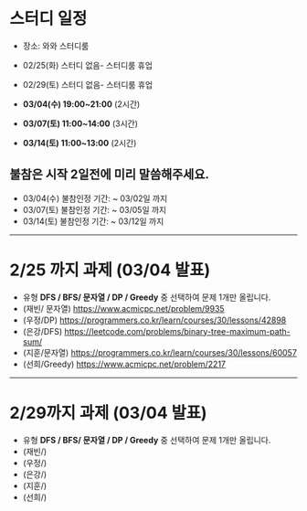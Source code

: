 # 스터디 일정
- 장소: 와와 스터디룸
- 02/25(화) 스터디 없음- 스터디룸 휴업
- 02/29(토) 스터디 없음- 스터디룸 휴업

- **03/04(수) 19:00~21:00** (2시간)  
- **03/07(토) 11:00~14:00** (3시간)
- **03/14(토) 11:00~13:00** (2시간)

## 불참은 시작 2일전에 미리 말씀해주세요.
- 03/04(수) 불참인정 기간: ~ 03/02일 까지
- 03/07(토) 불참인정 기간: ~ 03/05일 까지
- 03/14(토) 불참인정 기간: ~ 03/12일 까지

<hr>

# 2/25 까지 과제 (03/04 발표)
- 유형 **DFS / BFS/ 문자열 / DP / Greedy** 중 선택하여 문제 1개만 올립니다.
- (재빈/ 문자열) https://www.acmicpc.net/problem/9935
- (우정/DP) https://programmers.co.kr/learn/courses/30/lessons/42898
- (은강/DFS) https://leetcode.com/problems/binary-tree-maximum-path-sum/
- (지훈/문자열) https://programmers.co.kr/learn/courses/30/lessons/60057
- (선희/Greedy) https://www.acmicpc.net/problem/2217

 <hr>
 
# 2/29까지 과제 (03/04 발표)
- 유형 **DFS / BFS/ 문자열 / DP / Greedy** 중 선택하여 문제 1개만 올립니다.
- (재빈/)
- (우정/)
- (은강/)
- (지훈/) 
- (선희/) 
